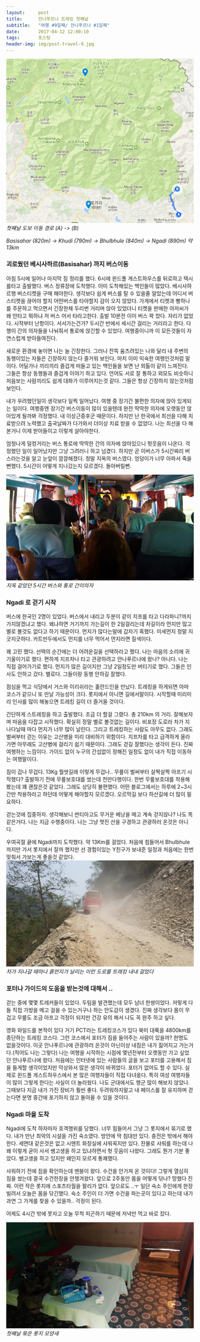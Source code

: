 ```yaml
---          
layout:	    post          
title: 	    안나푸르나 트레킹 첫째날 
subtitle:   "여행 #9일째/ 안나푸르나 #1일째"          
date:       2017-04-12 12:00:10   
tags:       포스팅          
header-img: img/post-travel-9.jpg
---          
```


![](/img/170412-maps.jpg)  
*첫째날 도보 이동 경로 (A) -> (B)*

*Basisahar (820m) -> Khudi (790m) -> Bhulbhule (840m) -> Ngadi (890m) 약 13km*


### 괴로웠던 베시사하르(Basisahar) 까지 버스이동

아침 5시에 일어나 마지막 짐 정리를 했다. 6시에 윈드폴 게스트하우스를 뒤로하고 택시를타고 출발했다. 버스 정류장에 도착했다. 이미 도착해있는 백인들이 많았다. 베시사하르행 버스티켓을 구매 해야한다. 생각보다 쉽게 버스를 탈 수 있을줄 알았는데 어디서 버스티켓을 끊어야 할지 어떤버스를 타야할지 감이 오지 않았다. 가게에서 티켓과 빵하나를 주문하고 먹으면서 긴장한채 두리번 거리며 앉아 있었더니 티켓을 판매한 아저씨가 왜 안타고 뭐하냐 저 버스 어서 타라고한다. 출발 10분전 이미 버스 꽉 찼다. 자리가 없었다. 시작부터 난항이다. 서서가는건가? 두시간 반에서 세시간 걸리는 거리라고 한다. 다행이 간의 의자들을 나눠줘서 통로에 앉긴할 수 있었다. 여행중이니까 이 모든것들이 자연스럽게 받아들여진다.


새로운 환경에 놓이면 나는 늘 긴장한다. 그러나 잔뜩 움츠려있는 나와 달리 내 주변의 동행이있는 자들은 긴장하지 않는다 즐거워 보인다. 마치 이미 익숙한 여행인것처럼 말이다. 어딜가나 끼리끼리 즐겁게 떠들고 있는 백인들을 보면 난 외톨이 같이 느껴진다. 그들은 항상 동행들과 즐겁게 이야기 하고 있다. 언어도 서로 잘 통하고 외모도 비슷하니 처음보는 사람끼리도 쉽게 대화가 이루어지는것 같다. 그들은 항상 긴장하지 않는것처럼 보인다.

내가 우려했던일이 생각보다 일찍 일어났다. 여행 중 장기간 불편한 의자에 앉아 있게되는 일이다. 여행중엔 장기간 버스이동이 많이 있을텐데 완전 딱딱한 의자에 오랫동안 않아있게 될까봐 걱정했다. 내 이상근증후군 때문이다. 하지만 난 한국에서 최선을 다해 치료받으려 노력했고 출국날짜가 다가와서 더이상 치료 받을 수 없었다. 나는 최선을 다 해본거니 이제 받아들이고 이렇게 살아야한다.

엄청나게 덜컹거리는 버스 통로에 딱딱한 간의 의자에 앉아있으니 헛웃음이 나온다. 걱정했던 일이 일어났지만 그냥 그려러니 하고 넘겼다. 하지만 곧 이버스가 5시간짜리 버스라는것을 알고 눈앞이 깜깜해졌다. 정말 지옥의 버스였다. 엉덩이가 너무 아파서 죽을뻔했다. 5시간이 어떻게 지나갔는지 모르겠다. 돌아버릴뻔.

![](/img/170412-bus.jpg)
*지옥 같았던 5시간 버스와 통로 간이의자*

### Ngadi 로 걷기 시작

버스에 한국인 2명이 있었다. 버스에서 내리고 두분이 같이 지프를 타고 다라파니?까지 가지않겠냐고 했다. 왜냐하면 거기까지 가는길이 한 2일걸리는데 차길이라 먼지만 많고 별로 볼것도 없다고 하기 때문이다. 먼지가 많다는말에 갑자기 혹했다. 미세먼지 정말 지긋지긋하다. 카트만두에서도 먼지를 너무 먹어서 먼지라면 질색이다.

꽤 고민 했다. 선택의 순간에는 더 어려운길을 선택하라고 했다. 나는 마음의 소리에 귀 기울이기로 했다. 편하게 지프차나 타고 관광하려고 안나푸르나에 왔나? 아니다. 나는 직접 걸어가기로 했다. 먼지가 많은 길이지만 그냥 2일정도만 버티기로 했다. 그들은 인사도 안하고 갔다. 별로다. 그들이랑 동행 안하길 잘했다.

점심을 먹고 식당에서 거스와 이리쉬라는 홀란드인을 만났다. 트레킹을 하게되면 아마 코스가 같으니 또 만날 가능성이 크다. 롯지에서 아니면 길에서말이다. 시작할때 미리미리 인사를 많이 해놓으면 트레킹 길이 더 즐거울 것이다.

간단하게 스트레칭을 하고 출발했다. 조금 더 할걸 그랬다. 총 210km 의 거리. 잘해보자며 마음을 다잡고 시작했다. 확실히 정말 별로 볼것없는 길이다. 비포장 도로라 차가 지나다닐때 마다 먼지가 너무 많이 날린다. 그리고 트레킹하는 사람도 아무도 없다. 그래도 벌써부터 걷는 이유는 고산병을 미리 대비하기 위함이다. 지프차를 타고 급격하게 올라가면 아무래도 고산병에 걸리기 쉽기 때문이다. 그래도 걷길 잘했다는 생각이 든다. 진짜 여행하는 느낌이다. 가이드 없이 누구의 간섭없이 정해진 일정도 없이 내가 직접 이동하는 여행말이다.

짐이 겁나 무겁다. 13Kg 뭘쌋길래 이렇게 무겁나.. 무릎이 벌써부터 살짝살짝 아프기 시작했다? 출발하기 전에 무릎보호대를 쌌는데 천만다행이다. 한번 무릎보호대를 착용해봤는데 꽤 괜찮은것 같았다. 그래도 상당히 불편했다. 어떤 블로그에서는 하루에 2~3시간만 착용하라고 하던데 어떻게 해야할지 모르겠다. 오르막길 보다 하산길에 더 많이 필요하다.

걷는것에 집중하자. 생각해보니 싼티아고도 무거운 베낭을 메고 계속 걷지않나? 나도 똑같은거다. 나는 지금 수행중이다. 나는 그냥 멋진 산을 구경하고 관광하러 온것은 아니다.

우여곡절 끝에 Ngadi까지 도착했다. 약 13Km를 걸었다. 처음에 힘들어서 Bhulbhule까지만 가서 롯지에서 잘까 했지만 선 경험이있는 Y친구가 보내준 일정과 처음에는 한번 맞춰서 가보는게 좋을것 같았다.
![](/img/170412-dust.jpg)
*차가 지나갈 때마나 흙먼지가 날리는 이런 도로를 트래킹 내내 걸었다*

### 포터나 가이드의 도움을 받는것에 대해서 ..

걷는 중에 몇몇 트레커들이 있었다. 두팀을 발견했는데 모두 남녀 한쌍이었다. 저렇게 다들 직접 가방을 메고 걸을 수 있는거구나 하는 안도감이 생겼다. 진짜 생각보다 몸이 무겁고 무릎도 조금 아프고 걱정이 되지만 건강 유의 해서 나도 꼭 완주 하고 싶다.

영화 와일드를 본적이 있다 거기 PCT라는 트레킹코스가 있다 북미 대륙을 4800km를 종단하는 트레킹 코스다. 그런 코스에서 포터가 짐을 들어주는 사람이 있을까? 한명도 없을것이다. 이곳 안나푸르나에 관광하러 온것이 아닌이상 내짐은 내가 짊어지고 가는거다.(적어도 나는 그렇다) 나는 여행을 시작하는 시점에 몇년전부터 오랫동안 가고 싶었던 안나푸르나에 왔다. 처음에는 인터넷에 있는 사람들의 글을 보고 포터를 고용해서 짐을 들게할 생각이었지만 막상와서 많은 생각이 바뀌었다. 포터가 없어도 할 수 있다. 실제로 윈드폴 게스트하우스에서 본 많은 여행자들이 직접 다녀옸다. 특히 여성 여행자들이 많이 그렇게 한다는 사실이 더 놀라웠다. 나도 군대에서도 행군 많이 해보지 않았나. 그때보다 지금 내가 가진 장비가 훨씬 좋다. 두려워하지말고 내 페이스를 잘 유지하며 걷는다면 분명 중간에 포기하지 않고 돌아올 수 있을 것이다.

### Ngadi 마을 도착


Ngadi에 도착 하자마자 호객행위를 당했다. 너무 힘들어서 그냥 그 롯지에서 묶기로 했다. 내가 만난 최악의 시설을 가진 숙소였다. 방안에 딱 침대만 있다. 충전은 밖에서 해야한다. 세면대 같은것은 없고 시멘트 화장실에 샤워꼭지만 있다. 찬물로 샤워를 하는데 나 왜 이렇게 굳이 사서 쌩고생을 하고 있냐하면서 헛 웃음이 나왔다. 그래도 뭔가 기분 좋았다. 쌩고생을 하고 있지만 왜인지 모르게 통쾌했다.

샤워하기 전에 짐을 확인하는데 멘붕이 왔다. 수건을 안가져 온 것이다! 그렇게 열심히 짐을 쌌는데 결국 수건한장을 안챙겨왔다. 앞으로 2주동안 몸을 어떻게 닦나? 망했다 진짜. 이런 작은 롯지에 스포츠타월을 팔리가 없다. 앞으로도 ..ㅜ 일단 숙소 주인에게 한장 빌려서 오늘은 몸을 닦긴했다. 숙소 주인이 더 가면 수건을 파는곳이 있다고 하는데 내가 과연 그 가게를 찾을 수 있을까.. 걱정이 된다.

어제도 4시간 밖에 못자고 오늘 무척 피곤하기 때문에 저녁만 먹고 바로 잤다. 

![](/img/170412-ngadi.jpg)
*첫째날 묶은 롯지 모양새*
